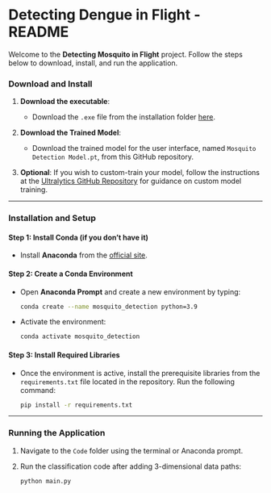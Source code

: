 
# Detecting Dengue in Flight - README

Welcome to the **Detecting Mosquito in Flight** project. Follow the steps below to download, install, and run the application.

### Download and Install

1. **Download the executable**:
   - Download the `.exe` file from the installation folder [here](https://drive.google.com/drive/folders/1fI0PbEfFs53tcndoB7yPG9Pp4paDLnJN).
   
2. **Download the Trained Model**:
   - Download the trained model for the user interface, named `Mosquito Detection Model.pt`, from this GitHub repository.
   
3. **Optional**: If you wish to custom-train your model, follow the instructions at the [Ultralytics GitHub Repository](https://github.com/ultralytics/ultralytics) for guidance on custom model training.

---

### Installation and Setup

#### Step 1: Install Conda (if you don’t have it)
- Install **Anaconda** from the [official site](https://www.anaconda.com/products/individual).

#### Step 2: Create a Conda Environment
- Open **Anaconda Prompt** and create a new environment by typing:

    ```bash
    conda create --name mosquito_detection python=3.9
    ```

- Activate the environment:

    ```bash
    conda activate mosquito_detection
    ```

#### Step 3: Install Required Libraries
- Once the environment is active, install the prerequisite libraries from the `requirements.txt` file located in the repository. Run the following command:

    ```bash
    pip install -r requirements.txt
    ```

---

### Running the Application

1. Navigate to the `Code` folder using the terminal or Anaconda prompt.
   
2. Run the classification code after adding 3-dimensional data paths:

    ```bash
    python main.py
    ```

